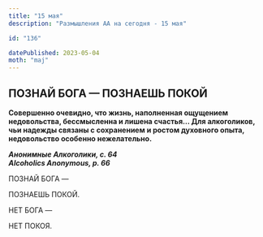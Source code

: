 ```yaml
---
title: "15 мая"
description: "Размышления АА на сегодня - 15 мая"

id: "136"

datePublished: 2023-05-04
moth: "maj"
---
```


## ПОЗНАЙ БОГА — ПОЗНАЕШЬ ПОКОЙ

**Совершенно очевидно, что жизнь, наполненная ощущением недовольства,
бессмысленна и лишена счастья… Для алкоголиков, чьи надежды связаны с
сохранением и ростом духовного опыта, недовольство особенно нежелательно.**

**_Анонимные Алкоголики, с. 64  
Alcoholics Anonymous, p. 66_**

ПОЗНАЙ БОГА —

ПОЗНАЕШЬ ПОКОЙ.

НЕТ БОГА —

НЕТ ПОКОЯ.
